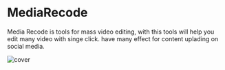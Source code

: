 # MediaRecode
Media Recode is tools for mass video editing, with this tools will help you edit many video with singe click. have many effect for content uplading on social media.

![cover](https://github.com/user-attachments/assets/e5f9a09e-6335-4ddd-9566-6e3bb668e3b9)
